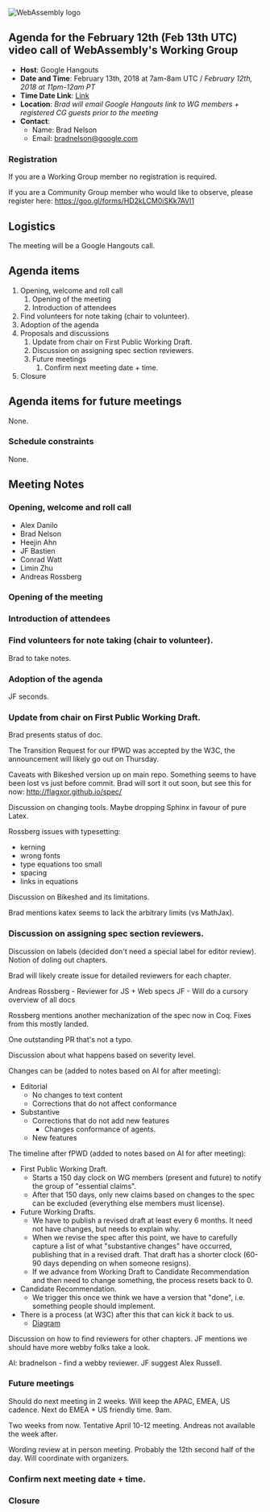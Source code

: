 ![WebAssembly logo](/images/WebAssembly.png)

## Agenda for the February 12th (Feb 13th UTC) video call of WebAssembly's Working Group

- **Host**: Google Hangouts
- **Date and Time**: February 13th, 2018 at 7am-8am UTC / *February 12th, 2018 at 11pm-12am PT*
- **Time Date Link**: [Link](https://www.timeanddate.com/worldclock/fixedtime.html?msg=WebAssembly+WG+Meeting&iso=20180212T23&p1=224&ah=1)
- **Location**: *Brad will email Google Hangouts link to WG members + registered CG guests prior to the meeting*
- **Contact**:
    - Name: Brad Nelson
    - Email: bradnelson@google.com

### Registration

If you are a Working Group member no registration is required.

If you are a Community Group member who would like to observe, please register
here:
https://goo.gl/forms/HD2kLCM0iSKk7AVl1

## Logistics

The meeting will be a Google Hangouts call.

## Agenda items

1. Opening, welcome and roll call
    1. Opening of the meeting
    1. Introduction of attendees
1. Find volunteers for note taking (chair to volunteer).
1. Adoption of the agenda
1. Proposals and discussions
    1. Update from chair on First Public Working Draft.
    1. Discussion on assigning spec section reviewers.
    1. Future meetings
       1. Confirm next meeting date + time.
1. Closure

## Agenda items for future meetings

None.

### Schedule constraints

None.

## Meeting Notes

### Opening, welcome and roll call

* Alex Danilo
* Brad Nelson
* Heejin Ahn
* JF Bastien
* Conrad Watt
* Limin Zhu
* Andreas Rossberg

### Opening of the meeting

### Introduction of attendees

### Find volunteers for note taking (chair to volunteer).

Brad to take notes.

### Adoption of the agenda

JF seconds.

### Update from chair on First Public Working Draft.

Brad presents status of doc.

The Transition Request for our fPWD was accepted by the W3C, the announcement will likely go out on Thursday.

Caveats with Bikeshed version up on main repo. Something seems to have been lost vs just before commit. Brad will sort it out soon, but see this for now: http://flagxor.github.io/spec/

Discussion on changing tools. Maybe dropping Sphinx in favour of pure Latex.

Rossberg issues with typesetting:
* kerning
* wrong fonts
* type equations too small
* spacing
* links in equations

Discussion on Bikeshed and its limitations.

Brad mentions katex seems to lack the arbitrary limits (vs MathJax).

### Discussion on assigning spec section reviewers.

Discussion on labels (decided don't need a special label for editor review).
Notion of doling out chapters.

Brad will likely create issue for detailed reviewers for each chapter.

Andreas Rossberg - Reviewer for JS + Web specs
JF - Will do a cursory overview of all docs

Rossberg mentions another mechanization of the spec now in Coq.
Fixes from this mostly landed.

One outstanding PR that's not a typo.

Discussion about what happens based on severity level.

Changes can be (added to notes based on AI for after meeting):
* Editorial
  * No changes to text content
  * Corrections that do not affect conformance
* Substantive
  * Corrections that do not add new features
     * Changes conformance of agents.
  * New features

The timeline after fPWD (added to notes based on AI for after meeting):
* First Public Working Draft.
  * Starts a 150 day clock on WG members (present and future) to notify the group of "essential claims".
  * After that 150 days, only new claims based on changes to the spec can be excluded (everything else members must license).
* Future Working Drafts.
  * We have to publish a revised draft at least every 6 months. It need not have changes, but needs to explain why.
  * When we revise the spec after this point, we have to carefully capture a list of what "substantive changes" have occurred, publishing that in a revised draft. That draft has a shorter clock (60-90 days depending on when someone resigns).
  * If we advance from Working Draft to Candidate Recommendation and then need to change something, the process resets back to 0.
* Candidate Recommendation.
  * We trigger this once we think we have a version that "done", i.e. something people should implement.
* There is a process (at W3C) after this that can kick it back to us.
  * [Diagram](https://www.w3.org/2017/Process-20170301/#rec-modify)

Discussion on how to find reviewers for other chapters.
JF mentions we should have more webby folks take a look.

AI: bradnelson - find a webby reviewer.
JF suggest Alex Russell.

### Future meetings

Should do next meeting in 2 weeks.
Will keep the APAC, EMEA, US cadence.
Next do EMEA + US friendly time. 9am.

Two weeks from now.
Tentative April 10-12 meeting.
Andreas not available the week after.

Wording review at in person meeting.
Probably the 12th second half of the day.
Will coordinate with organizers.

### Confirm next meeting date + time.

### Closure
